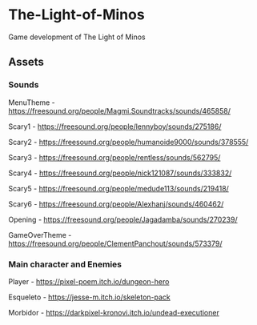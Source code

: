 # The-Light-of-Minos
Game development of The Light of Minos


## Assets

### Sounds
MenuTheme - https://freesound.org/people/Magmi.Soundtracks/sounds/465858/

Scary1 - https://freesound.org/people/lennyboy/sounds/275186/

Scary2 - https://freesound.org/people/humanoide9000/sounds/378555/

Scary3 - https://freesound.org/people/rentless/sounds/562795/

Scary4 - https://freesound.org/people/nick121087/sounds/333832/

Scary5 - https://freesound.org/people/medude113/sounds/219418/

Scary6 - https://freesound.org/people/Alexhanj/sounds/460462/

Opening - https://freesound.org/people/Jagadamba/sounds/270239/

GameOverTheme - https://freesound.org/people/ClementPanchout/sounds/573379/

### Main character and Enemies

Player - https://pixel-poem.itch.io/dungeon-hero

Esqueleto - https://jesse-m.itch.io/skeleton-pack

Morbidor - https://darkpixel-kronovi.itch.io/undead-executioner
